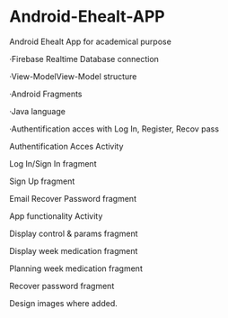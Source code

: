 # Android-Ehealt-APP

Android Ehealt App for academical purpose


·Firebase Realtime Database connection

·View-ModelView-Model structure

·Android Fragments

·Java language

·Authentification acces with Log In, Register, Recov pass

Authentification Acces Activity

  Log In/Sign In fragment
  
  Sign Up fragment
  
  Email Recover Password fragment
  
  
App functionality Activity
  
  Display control & params fragment
  
  Display week medication fragment
  
  Planning week medication fragment
  
  Recover password fragment
  


Design images where added.

